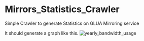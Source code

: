 # Mirrors_Statistics_Crawler
Simple Crawler to generate Statistics on GLUA Mirroring service


It should generate a graph like this.
![yearly_bandwidth_usage](https://gist.github.com/user-attachments/assets/4ddf1d72-f7f9-49f4-9af4-87f7c61def84)
